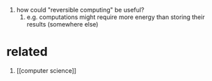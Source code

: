 1. how could "reversible computing" be useful?
	1. e.g. computations might require more energy than storing their results (somewhere else)

# related
1. [[computer science]]